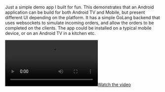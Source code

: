 Just a simple demo app I built for fun. This demonstrates that an Android application can be build for both Android TV and Mobile, but present different UI depending on the platform. It has a simple GoLang backend that uses websockets to simulate incoming orders, and allow the orders to be completed on the clients. The app could be installed on a typical mobile device, or on an Android TV in a kitchen etc.  

[![Watch the video](pizza-orders.mov)](https://drive.google.com/file/d/1peuII6kjHS0yMRG1S2rntv6Rox2tY5m2/view?usp=sharing)
